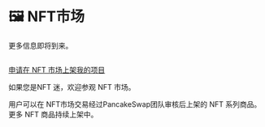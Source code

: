 # 🖼️ NFT市场

更多信息即将到来。

<figure><img src="../../.gitbook/assets/NFT.png" alt=""><figcaption></figcaption></figure>

[申请在 NFT 市场上架我的项目](../../sheng-tai-xi-tong-he-zuo-huo-ban-guan-xi/shang-wu-he-zuo/nft-jiao-yi-shi-chang.md)

如果您是NFT 迷，欢迎参观 NFT 市场。 

用户可以在 NFT市场交易经过PancakeSwap团队审核后上架的 NFT 系列商品。更多 NFT 商品持续上架中。  

